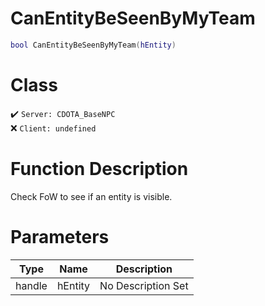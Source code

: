 # CanEntityBeSeenByMyTeam
```lua
bool CanEntityBeSeenByMyTeam(hEntity)
```
# Class
✔️ `Server: CDOTA_BaseNPC`  
❌ `Client: undefined`  

# Function Description
Check FoW to see if an entity is visible.
# Parameters
Type|Name|Description
--|--|--
handle|hEntity|No Description Set
